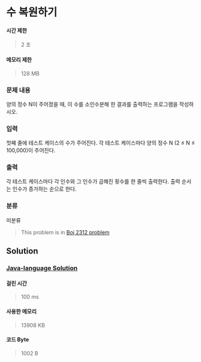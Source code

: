 # 수 복원하기
#### 시간 제한
> 2 초
#### 메모리 제한
> 128 MB
### 문제 내용

양의 정수 N이 주어졌을 때, 이 수를 소인수분해 한 결과를 출력하는 프로그램을 작성하시오.

### 입력

첫째 줄에 테스트 케이스의 수가 주어진다. 각 테스트 케이스마다 양의 정수 N (2 ≤ N ≤ 100,000)이 주어진다.

### 출력

각 테스트 케이스마다 각 인수와 그 인수가 곱해진 횟수를 한 줄씩 출력한다. 출력 순서는 인수가 증가하는 순으로 한다.

### 분류
미분류
> This problem is in [Boj 2312 problem](https://www.acmicpc.net/problem/2312)

## Solution
### [Java-language Solution](./main.java)
#### 걸린 시간
> 100 ms
#### 사용한 메모리
> 13908 KB
#### 코드 Byte
> 1002 B

